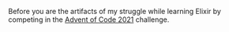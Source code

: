 Before you are the artifacts of my struggle while learning Elixir by competing in the [Advent of Code 2021](https://adventofcode.com/2021/) challenge.
